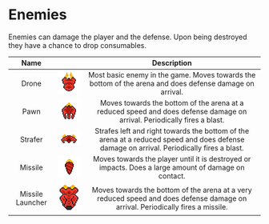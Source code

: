 # Enemies

Enemies can damage the player and the defense. Upon being destroyed they have a
chance to drop consumables.

| Name | | Description |
| :--: | :---: | :---------: |
|      Drone       |            ![drone_enemy](assets/drone.gif)            |                  Most basic enemy in the game. Moves towards the bottom of the arena and does defense damage on arrival.                  |
|       Pawn       |             ![pawn_enemy](assets/pawn.gif)             |         Moves towards the bottom of the arena at a reduced speed and does defense damage on arrival. Periodically fires a blast.          |
|     Strafer      |          ![strafer_enemy](assets/strafer.gif)          | Strafes left and right towards the bottom of the arena at a reduced speed and does defense damage on arrival. Periodically fires a blast. |
|     Missile      |          ![missile_enemy](assets/missile.gif)          |                   Moves towards the player until it is destroyed or impacts. Does a large amount of damage on contact.                    |
| Missile Launcher | ![missile_launcher_enemy](assets/missile_launcher.gif) |      Moves towards the bottom of the arena at a very reduced speed and does defense damage on arrival. Periodically fires a missile.      |
